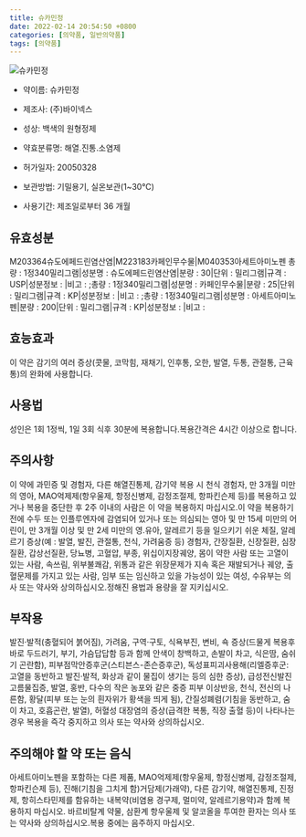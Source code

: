 ```yaml
---
title: 슈카민정
date: 2022-02-14 20:54:50 +0800
categories: [의약품, 일반의약품]
tags: [의약품]
---
```

![슈카민정](https://nedrug.mfds.go.kr/pbp/cmn/itemImageDownload/147428258513600119)

- 약이름: 슈카민정
- 제조사: (주)바이넥스
- 성상: 백색의 원형정제

- 약효분류명: 해열.진통.소염제
- 허가일자: 20050328
- 보관방법: 기밀용기, 실온보관(1~30℃)

- 사용기간: 제조일로부터 36 개월
## 유효성분
M203364슈도에페드린염산염|M223183카페인무수물|M040353아세트아미노펜
총량 : 1정340밀리그램|성분명 : 슈도에페드린염산염|분량 : 30|단위 : 밀리그램|규격 : USP|성분정보 : |비고 : ;총량 : 1정340밀리그램|성분명 : 카페인무수물|분량 : 25|단위 : 밀리그램|규격 : KP|성분정보 : |비고 : ;총량 : 1정340밀리그램|성분명 : 아세트아미노펜|분량 : 200|단위 : 밀리그램|규격 : KP|성분정보 : |비고 :
## 효능효과
이 약은 감기의 여러 증상(콧물, 코막힘, 재채기, 인후통, 오한, 발열, 두통, 관절통, 근육통)의 완화에 사용합니다.
## 사용법
성인은 1회 1정씩, 1일 3회 식후 30분에 복용합니다.복용간격은 4시간 이상으로 합니다.
## 주의사항
이 약에 과민증 및 경험자, 다른 해열진통제, 감기약 복용 시 천식 경험자, 만 3개월 미만의 영아, MAO억제제(항우울제, 항정신병제, 감정조절제, 항파킨슨제 등)를 복용하고 있거나 복용을 중단한 후 2주 이내의 사람은 이 약을 복용하지 마십시오.이 약을 복용하기 전에 수두 또는 인플루엔자에 감염되어 있거나 또는 의심되는 영아 및 만 15세 미만의 어린이, 만 3개월 이상 및 만 2세 미만의 영․유아, 알레르기 등을 일으키기 쉬운 체질, 알레르기 증상(예 : 발열, 발진, 관절통, 천식, 가려움증 등) 경험자, 간장질환, 신장질환, 심장질환, 갑상선질환, 당뇨병, 고혈압, 부종, 위십이지장궤양, 몸이 약한 사람 또는 고열이 있는 사람, 속쓰림, 위부불쾌감, 위통과 같은 위장문제가 지속 혹은 재발되거나 궤양, 출혈문제를 가지고 있는 사람, 임부 또는 임신하고 있을 가능성이 있는 여성, 수유부는 의사 또는 약사와 상의하십시오.정해진 용법과 용량을 잘 지키십시오.
## 부작용
발진·발적(충혈되어 붉어짐), 가려움, 구역·구토, 식욕부진, 변비, 쇽 증상(드물게 복용후 바로 두드러기, 부기, 가슴답답함 등과 함께 안색이 창백하고, 손발이 차고, 식은땀, 숨쉬기 곤란함), 피부점막안증후군(스티븐스-존슨증후군), 독성표피괴사용해(리엘증후군: 고열을 동반하고 발진·발적, 화상과 같이 물집이 생기는 등의 심한 증상), 급성전신발진고름물집증, 발열, 홍반, 다수의 작은 농포와 같은 중증 피부 이상반응, 천식, 전신의 나른함, 황달(피부 또는 눈의 흰자위가 황색을 띄게 됨), 간질성폐렴(기침을 동반하고, 숨이 차고, 호흡곤란, 발열), 허혈성 대장염의 증상(급격한 복통, 직장 출혈 등)이 나타나는 경우 복용을 즉각 중지하고 의사 또는 약사와 상의하십시오.
## 주의해야 할 약 또는 음식
아세트아미노펜을 포함하는 다른 제품, MAO억제제(항우울제, 항정신병제, 감정조절제, 항파킨슨제 등), 진해(기침을 그치게 함)거담제(가래약), 다른 감기약, 해열진통제, 진정제, 항히스타민제를 함유하는 내복약(비염용 경구제, 멀미약, 알레르기용약)과 함께 복용하지 마십시오. 바르비탈계 약물, 삼환계 항우울제 및 알코올을 투여한 환자는 의사 또는 약사와 상의하십시오.복용 중에는 음주하지 마십시오.
